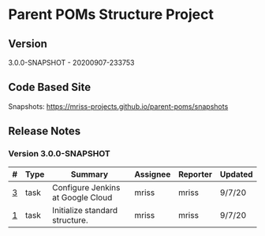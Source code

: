 # Parent POMs Structure Project

## Version

3.0.0-SNAPSHOT - 20200907-233753

## Code Based Site

Snapshots: https://mriss-projects.github.io/parent-poms/snapshots

## Release Notes

### Version 3.0.0-SNAPSHOT

| # | Type | Summary | Assignee | Reporter | Updated |
| - | ---- | ------- | -------- | -------- | ------- |
| [3](https://github.com/MRISS-Projects/parent-poms/issues/3) | task | Configure Jenkins at Google Cloud | mriss | mriss | 9/7/20 |
| [1](https://github.com/MRISS-Projects/parent-poms/issues/1) | task | Initialize standard structure. | mriss | mriss | 9/7/20 |

